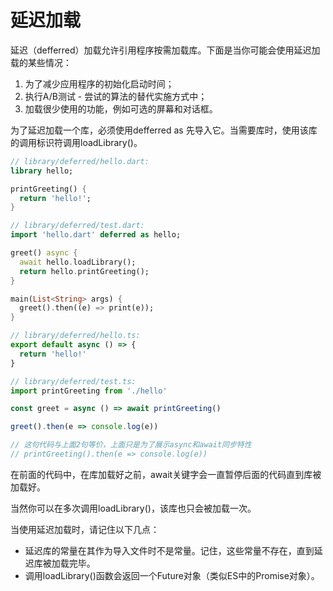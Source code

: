 # 延迟加载

延迟（defferred）加载允许引用程序按需加载库。下面是当你可能会使用延迟加载的某些情况：     

1. 为了减少应用程序的初始化启动时间；
2. 执行A/B测试 - 尝试的算法的替代实施方式中；
3. 加载很少使用的功能，例如可选的屏幕和对话框。

为了延迟加载一个库，必须使用defferred as 先导入它。当需要库时，使用该库的调用标识符调用loadLibrary()。         

<!--sec data-title="Dart" data-id="section1" data-show=true ces-->
```dart
// library/deferred/hello.dart:
library hello;

printGreeting() {
  return 'hello!';
}
```

```dart
// library/deferred/test.dart:
import 'hello.dart' deferred as hello;

greet() async {
  await hello.loadLibrary();
  return hello.printGreeting();
}

main(List<String> args) {
  greet().then((e) => print(e));
}
```
<!--endsec-->

<!--sec data-title="TypeScript" data-id="section2" data-show=true data-collapse=false ces-->
```javascript
// library/deferred/hello.ts:
export default async () => {
  return 'hello!'
}
```

```javascript
// library/deferred/test.ts:
import printGreeting from './hello'

const greet = async () => await printGreeting()

greet().then(e => console.log(e))

// 这句代码与上面2句等价，上面只是为了展示async和await同步特性
// printGreeting().then(e => console.log(e))
```
<!--endsec-->

在前面的代码中，在库加载好之前，await关键字会一直暂停后面的代码直到库被加载好。     

当然你可以在多次调用loadLibrary()，该库也只会被加载一次。     

当使用延迟加载时，请记住以下几点：     

* 延迟库的常量在其作为导入文件时不是常量。记住，这些常量不存在，直到延迟库被加载完毕。
* 调用loadLibrary()函数会返回一个Future对象（类似ES中的Promise对象）。
